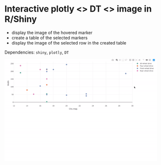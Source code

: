 # Interactive plotly <> DT <> image in R/Shiny

- display the image of the hovered marker
- create a table of the selected markers
- display the image of the selected row in the created table

Dependencies: `shiny`, `plotly`, `DT`


![image](demo.gif)
